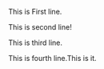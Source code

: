 This is First line.

This is second line!

This is third line.



This is fourth line.This is it.


